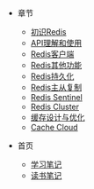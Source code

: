 * 章节
  * [初识Redis](第01章-初识Redis.md)
  * [API理解和使用](第02章-API理解和使用.md)
  * [Redis客户端](第03章-Redis客户端.md)
  * [Redis其他功能](第04章-Redis其他功能.md)
  * [Redis持久化](第05章-Redis持久化.md)
  * [Redis主从复制](第06章-Redis主从复制.md)
  * [Redis Sentinel](第07章-Redis%20Sentinel.md)
  * [Redis Cluster](第08章-Redis%20Cluster.md)
  * [缓存设计与优化](第09章-缓存设计与优化.md)
  * [Cache Cloud](第10章-Cache%20Cloud.md)

* 首页
  * [学习笔记](#/?id=学习笔记)
  * [读书笔记](#/?id=读书笔记)